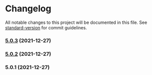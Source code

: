 # Changelog

All notable changes to this project will be documented in this file. See [standard-version](https://github.com/conventional-changelog/standard-version) for commit guidelines.

### [5.0.3](https://github.com/liyangIsDSG/myadmin/compare/v5.0.2...v5.0.3) (2021-12-27)

### [5.0.2](https://github.com/liyangIsDSG/myadmin/compare/v5.0.1...v5.0.2) (2021-12-27)

### 5.0.1 (2021-12-27)
